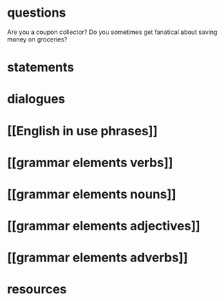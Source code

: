 # questions
 Are you a coupon collector? 
 Do you sometimes get fanatical about saving money on groceries?
 

# statements

# dialogues

# [[English in use phrases]]

# [[grammar elements verbs]]

# [[grammar elements nouns]]

# [[grammar elements adjectives]]

# [[grammar elements adverbs]]

# resources
